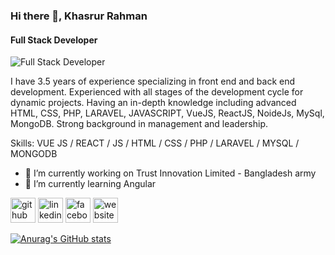 ### Hi there 👋, Khasrur Rahman
#### Full Stack Developer
![Full Stack Developer](https://www.portfolio-ratin.com/public/asset/fontend/images/backgrounds/IMG_0634.JPG)

I have 3.5 years of experience specializing in front end and back end development. Experienced with all stages of the development cycle for dynamic projects. Having an in-depth knowledge including advanced HTML, CSS, PHP, LARAVEL, JAVASCRIPT, VueJS, ReactJS, NoideJs, MySql, MongoDB. Strong background in management and leadership.

Skills: VUE JS / REACT / JS / HTML / CSS / PHP / LARAVEL / MYSQL / MONGODB

- 🔭 I’m currently working on Trust Innovation Limited - Bangladesh army 
- 🌱 I’m currently learning Angular 


[<img src='https://cdn.jsdelivr.net/npm/simple-icons@3.0.1/icons/github.svg' alt='github' height='40'>](https://github.com/KhasrurRahman)  [<img src='https://cdn.jsdelivr.net/npm/simple-icons@3.0.1/icons/linkedin.svg' alt='linkedin' height='40'>](https://www.linkedin.com/in/khasrur-rahmna/)  [<img src='https://cdn.jsdelivr.net/npm/simple-icons@3.0.1/icons/facebook.svg' alt='facebook' height='40'>](https://www.facebook.com/Khasrurratin)  [<img src='https://cdn.jsdelivr.net/npm/simple-icons@3.0.1/icons/icloud.svg' alt='website' height='40'>](https://www.portfolio-ratin.com/)  



[![Anurag's GitHub stats](https://github-readme-stats.vercel.app/api?username=KhasrurRahman)](https://github.com/anuraghazra/github-readme-stats)
